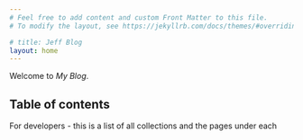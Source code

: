 ```yaml
---
# Feel free to add content and custom Front Matter to this file.
# To modify the layout, see https://jekyllrb.com/docs/themes/#overriding-theme-defaults

# title: Jeff Blog
layout: home
---
```


Welcome to *My Blog*.

## Table of contents

For developers - this is a list of all collections and the pages under each


